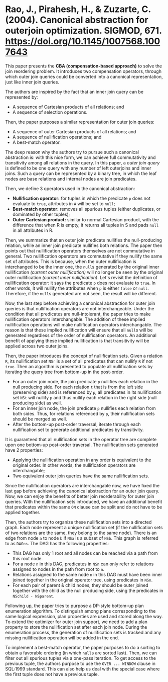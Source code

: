 # Rao, J., Pirahesh, H., & Zuzarte, C. (2004). Canonical abstraction for outerjoin optimization. SIGMOD, 671. https://doi.org/10.1145/1007568.1007643

This paper presents the **CBA (compensation-based approach)** to solve the join reordering problem. It introduces two compensation operators, through which outer join queries could be converted into a canonical representation, just like inner join queries.

The authors are inspired by the fact that an inner join query can be represented by:

- A sequence of Cartesian products of all relations; and
- A sequence of selection operations.

Then, the paper purposes a similar representation for outer join queries:

- A sequence of outer Cartesian products of all relations; and
- A sequence of nullification operations; and
- A best-match operator.

The deep reason why the authors try to pursue such a canonical abstraction is: with this nice form, we can achieve full commutativity and transitivity among all relations in the query. In this paper, a _outer join query_ is defined to be one query with any number of left outerjoins and inner joins. Such a query can be represented by a binary tree, in which the leaf nodes are base relations and internal nodes are join predicates.

Then, we define 3 operators used in the canonical abstraction:

- **Nullification operator:** for tuples in which the predicate `p` does not evaluate to `true`, attributes in `A` will be set to `null`;
- **Best-match operator:** removes all spurious tuples (either duplicates, or dominated by other tuples);
- **Outer Cartesian product:** similar to normal Cartesian product, with the difference that when R is empty, it returns all tuples in S and pads `null` in all attributes in R.

Then, we summarize that an outer join predicate nullifies the null-producing relation, while an inner join predicate nullifies both relations. The paper then points out that nullification operators themselves are not commutative in general. Two nullification operators are commutative if they nullify the same set of attributes. This is because, when the outer nullification is interchanged to be the inner one, the `null`s generated by the original inner nullification _(current outer nullification)_ will no longer be seen by the original outer nullification _(current inner nullification)_. Let's revisit the definition of nullification operator: it says the predicate `p` does not evaluate to `true`. In other words, it will nullify the attributes when `p` is either `false` or `null`. Therefore, if the `null`s generated are not seen, the result will be different.

Now, the last step before achieving a canonical abstraction for outer join queries is that nullification operators are not interchangeable. Under the condition that all predicates are null-intolerant, the paper tries to make nullification operators interchangable. The addition of these implied nullification operations will make nullification operators interchangable. The reason is that these implied nullification will ensure that all `null`s will be generated regardless of the order of nullification operators. An additional benefit of applying these implied nullification is that transitivity will be applied across two outer joins.

Then, the paper introduces the concept of nullification sets. Given a relation `R`, its nullification set `NSr` is a set of all predicates that can nullify `R` if not `true`. Then an algorithm is presented to populate all nullification sets by iterating the query tree from bottom-up in the post-order.

- For an outer join node, the join predicate `p` nullifies each relation in the null producing side. For each relation `t` that is from the left side (preserving side) and is referenced by `p`, all predicates in its nullification set `NSt` will nullify `p` and thus nullify each relation in the right side (null producing side) as well.
- For an inner join node, the join predicate `p` nullifies each relation from both sides. Thus, for relations referenced by `p`, their nullification sets should be merged as well.
- After the bottom-up post-order traversal, iterate through each nullification set to generate additional predicates by transitivity.

It is guaranteed that all nullification sets in the operator tree are complete upon one bottom-up post-order traversal. The nullification sets generated have 2 properties:

- Applying the nullification operation in any order is equivalent to the original order. In other words, the nullification operators are interchangable;
- Two equivalent outer join queries have the same nullification sets.

Since the nullification operators are interchangable now, we have fixed the last gap before achieving the canonical abstraction for an outer join query. Now, we can enjoy the benefits of better join reorderability for outer join queries. With the nullification sets introduced, we have an additional benefit that predicates within the same `ON` clause can be split and do not have to be applied together.

Then, the authors try to organize these nullification sets into a directed graph. Each node represent a unique nullification set (if the nullification sets of two relations are the same, they belong to the same node). There is an edge from node `a` to node `b` if `NSa` is a subset of `NSb`. This graph is referred to as `DAGns`. The DAG has the following properties:

- This DAG has only 1 root and all nodes can be reached via a path from this root node.
- For a node `n` in this DAG, predicates in `NSn` can only refer to relations assigned to nodes in the path from root to `n`.
- Relations assigned to the same node `n` in this DAG must have been inner joined together in the original operator tree, using predicates in `NSn`.
- For each pair of parent & child nodes, they should be outer joined together with the child as the null producing side, using the predicates in `NSchild - NSparent`.

Following up, the paper tries to purpose a DP-style bottom-up plan enumeration algorithm. To distinguish among plans corresponding to the same logical expression, plan properties are used and stored along the way. To extend the optimizer for outer join support, we need to add a plan property to store the nullification set after each join node. During the enumeration process, the generation of nullification sets is tracked and any missing nullification operation will be added in the end.

To implement a best-match operator, the paper purposes to do a sorting to obtain a favorable ordering (in which `null`s are sorted last). Then, we can filter out all spurious tuples via a one-pass iteration. To get access to the previous tuple, the authors purpose to use the `OVER ... WINDOW` clause in SQL:1999 standard. This can also help us deal with the special case where the first tuple does not have a previous tuple.
